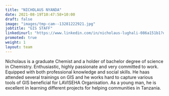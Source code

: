 ```yaml
---
title: "NICHOLAUS NYANDA"
date: 2021-08-19T10:47:58+10:00
draft: false
image: "images/tmp-cam--13281222921.jpg"
jobtitle: "GIS STAFF"
linkedinurl: "https://www.linkedin.com/in/nicholaus-lughali-086a151b1?originalSubdomain=tz"
promoted: true
weight: 1
layout: team
---
```


Nicholaus is a graduate Chemist and a holder of bachelor degree of science in Chemistry. Enthusiastic, highly passionate and very committed to work. Equipped with both professional knowledge and social skills. He haas attended several trainings on GIS and he works hard to capture various tools of GIS beneficial for LAVISEHA Organisation. As a young man, he is excellent in learning different projects for helping communities in Tanzania. 
